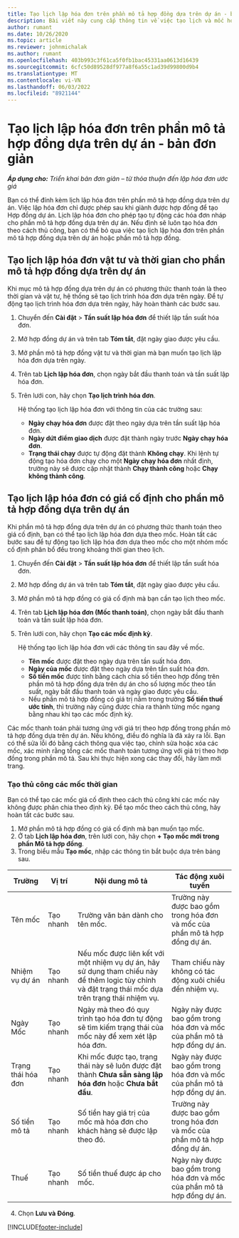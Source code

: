 ```yaml
---
title: Tạo lịch lập hóa đơn trên phần mô tả hợp đồng dựa trên dự án - bản đơn giản
description: Bài viết này cung cấp thông tin về việc tạo lịch và mốc hóa đơn.
author: rumant
ms.date: 10/26/2020
ms.topic: article
ms.reviewer: johnmichalak
ms.author: rumant
ms.openlocfilehash: 403b993c3f61ca5f0fb1bac45331aa0613d16439
ms.sourcegitcommit: 6cfc50d89528df977a8f6a55c1ad39d99800d9b4
ms.translationtype: MT
ms.contentlocale: vi-VN
ms.lasthandoff: 06/03/2022
ms.locfileid: "8921144"
---
```

# <a name="create-invoice-schedules-on-a-project-based-contract-line---lite"></a>Tạo lịch lập hóa đơn trên phần mô tả hợp đồng dựa trên dự án - bản đơn giản

_**Áp dụng cho:** Triển khai bản đơn giản – từ thỏa thuận đến lập hóa đơn ước giá_

Bạn có thể đính kèm lịch lập hóa đơn trên phần mô tả hợp đồng dựa trên dự án. Việc lập hóa đơn chỉ được phép sau khi giành được hợp đồng để tạo Hợp đồng dự án. Lịch lập hóa đơn cho phép tạo tự động các hóa đơn nháp cho phần mô tả hợp đồng dựa trên dự án. Nếu định sẽ luôn tạo hóa đơn theo cách thủ công, bạn có thể bỏ qua việc tạo lịch lập hóa đơn trên phần mô tả hợp đồng dựa trên dự án hoặc phần mô tả hợp đồng.

## <a name="create-a-time-and-material-invoice-schedule-for-a-project-based-contract-line"></a>Tạo lịch lập hóa đơn vật tư và thời gian cho phần mô tả hợp đồng dựa trên dự án

Khi mục mô tả hợp đồng dựa trên dự án có phương thức thanh toán là theo thời gian và vật tư, hệ thống sẽ tạo lịch trình hóa đơn dựa trên ngày. Để tự động tạo lịch trình hóa đơn dựa trên ngày, hãy hoàn thành các bước sau.

1. Chuyển đến **Cài đặt** > **Tần suất lập hóa đơn** để thiết lập tần suất hóa đơn.
2. Mở hợp đồng dự án và trên tab **Tóm tắt**, đặt ngày giao được yêu cầu.
3. Mở phần mô tả hợp đồng vật tư và thời gian mà bạn muốn tạo lịch lập hóa đơn dựa trên ngày. 
4. Trên tab **Lịch lập hóa đơn**, chọn ngày bắt đầu thanh toán và tần suất lập hóa đơn. 
5. Trên lưới con, hãy chọn **Tạo lịch trình hóa đơn**.

    Hệ thống tạo lịch lập hóa đơn với thông tin của các trường sau:

    - **Ngày chạy hóa đơn** được đặt theo ngày dựa trên tần suất lập hóa đơn.
    - **Ngày dứt điểm giao dịch** được đặt thành ngày trước **Ngày chạy hóa đơn**.
    - **Trạng thái chạy** được tự động đặt thành **Không chạy**. Khi lệnh tự động tạo hóa đơn chạy cho một **Ngày chạy hóa đơn** nhất định, trường này sẽ được cập nhật thành **Chạy thành công** hoặc **Chạy không thành công**.

## <a name="create-a-fixed-price-invoice-schedule-for-a-project-based-contract-line"></a>Tạo lịch lập hóa đơn có giá cố định cho phần mô tả hợp đồng dựa trên dự án

Khi phần mô tả hợp đồng dựa trên dự án có phương thức thanh toán theo giá cố định, bạn có thể tạo lịch lập hóa đơn dựa theo mốc. Hoàn tất các bước sau để tự động tạo lịch lập hóa đơn dựa theo mốc cho một nhóm mốc cố định phân bổ đều trong khoảng thời gian theo lịch.

1. Chuyển đến **Cài đặt** > **Tần suất lập hóa đơn** để thiết lập tần suất hóa đơn.
2. Mở hợp đồng dự án và trên tab **Tóm tắt**, đặt ngày giao được yêu cầu.
3. Mở phần mô tả hợp đồng có giá cố định mà bạn cần tạo lịch theo mốc. 
4. Trên tab **Lịch lập hóa đơn (Mốc thanh toán)**, chọn ngày bắt đầu thanh toán và tần suất lập hóa đơn. 
5. Trên lưới con, hãy chọn **Tạo các mốc định kỳ**.

    Hệ thống tạo lịch lập hóa đơn với các thông tin sau đây về mốc.

    - **Tên mốc** được đặt theo ngày dựa trên tần suất hóa đơn.
    - **Ngày của mốc** được đặt theo ngày dựa trên tần suất hóa đơn.
    - **Số tiền mốc** được tính bằng cách chia số tiền theo hợp đồng trên phần mô tả hợp đồng dựa trên dự án cho số lượng mốc theo tần suất, ngày bắt đầu thanh toán và ngày giao được yêu cầu.
    - Nếu phần mô tả hợp đồng có giá trị nằm trong trường **Số tiền thuế ước tính**, thì trường này cũng được chia ra thành từng mốc ngang bằng nhau khi tạo các mốc định kỳ.

Các mốc thanh toán phải tương ứng với giá trị theo hợp đồng trong phần mô tả hợp đồng dựa trên dự án. Nếu không, điều đó nghĩa là đã xảy ra lỗi. Bạn có thể sửa lỗi đó bằng cách thông qua việc tạo, chỉnh sửa hoặc xóa các mốc, xác minh rằng tổng các mốc thanh toán tương ứng với giá trị theo hợp đồng trong phần mô tả. Sau khi thực hiện xong các thay đổi, hãy làm mới trang.

### <a name="manually-create-milestones"></a>Tạo thủ công các mốc thời gian

Bạn có thể tạo các mốc giá cố định theo cách thủ công khi các mốc này không được phân chia theo định kỳ. Để tạo mốc theo cách thủ công, hãy hoàn tất các bước sau.

1. Mở phần mô tả hợp đồng có giá cố định mà bạn muốn tạo mốc. 
2. Ở tab **Lịch lập hóa đơn**, trên lưới con, hãy chọn **+ Tạo mốc mới trong phần Mô tả hợp đồng**.
3. Trong biểu mẫu **Tạo mốc**, nhập các thông tin bắt buộc dựa trên bảng sau. 

| Trường | Vị trí | Nội dung mô tả | Tác động xuôi tuyến |
| --- | --- | --- | --- |
| Tên mốc | Tạo nhanh | Trường văn bản dành cho tên mốc. | Trường này được bao gồm trong hóa đơn và mốc của phần mô tả hợp đồng dự án. |
| Nhiệm vụ dự án | Tạo nhanh | Nếu mốc được liên kết với một nhiệm vụ dự án, hãy sử dụng tham chiếu này để thêm logic tùy chỉnh và đặt trạng thái mốc dựa trên trạng thái nhiệm vụ. | Tham chiếu này không có tác động xuôi chiều đến nhiệm vụ. |
| Ngày Mốc | Tạo nhanh | Ngày mà theo đó quy trình tạo hóa đơn tự động sẽ tìm kiếm trạng thái của mốc này để xem xét lập hóa đơn. | Ngày này được bao gồm trong hóa đơn và mốc của phần mô tả hợp đồng dự án. |
| Trạng thái hóa đơn | Tạo nhanh | Khi mốc được tạo, trạng thái này sẽ luôn được đặt thành **Chưa sẵn sàng lập hóa đơn** hoặc **Chưa bắt đầu**. | Ngày này được bao gồm trong hóa đơn và mốc của phần mô tả hợp đồng dự án. |
| Số tiền mô tả | Tạo nhanh | Số tiền hay giá trị của mốc mà hóa đơn cho khách hàng sẽ được lập theo đó. | Trường này được bao gồm trong hóa đơn và mốc của phần mô tả hợp đồng dự án. |
| Thuế | Tạo nhanh | Số tiền thuế được áp cho mốc. | Ngày này được bao gồm trong hóa đơn và mốc của phần mô tả hợp đồng dự án. |

4. Chọn **Lưu và Đóng**.


[!INCLUDE[footer-include](../../includes/footer-banner.md)]